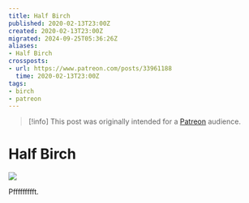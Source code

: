 ```yaml
---
title: Half Birch
published: 2020-02-13T23:00Z
created: 2020-02-13T23:00Z
migrated: 2024-09-25T05:36:26Z
aliases:
- Half Birch
crossposts:
- url: https://www.patreon.com/posts/33961188
  time: 2020-02-13T23:00Z
tags:
- birch
- patreon
---
```


> [!info]
> This post was originally intended for a [Patreon](../tags/patreon.md) audience.

# Half Birch

![](202002132300-birch.png)

Pffffffffft.
